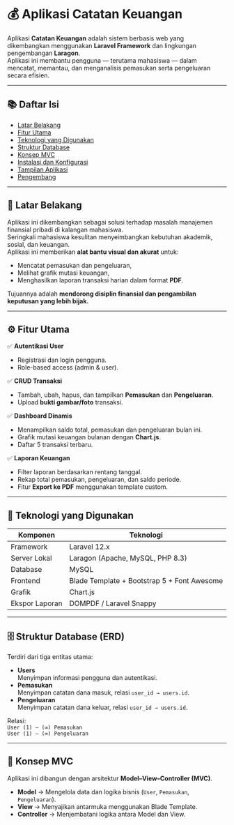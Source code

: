 # 💰 Aplikasi Catatan Keuangan

Aplikasi **Catatan Keuangan** adalah sistem berbasis web yang dikembangkan menggunakan **Laravel Framework** dan lingkungan pengembangan **Laragon**.  
Aplikasi ini membantu pengguna — terutama mahasiswa — dalam mencatat, memantau, dan menganalisis pemasukan serta pengeluaran secara efisien.

---

## 📚 Daftar Isi
- [Latar Belakang](#-latar-belakang)
- [Fitur Utama](#-fitur-utama)
- [Teknologi yang Digunakan](#-teknologi-yang-digunakan)
- [Struktur Database](#-struktur-database)
- [Konsep MVC](#-konsep-mvc)
- [Instalasi dan Konfigurasi](#-instalasi-dan-konfigurasi)
- [Tampilan Aplikasi](#-tampilan-aplikasi)
- [Pengembang](#-pengembang)

---

## 🎯 Latar Belakang
Aplikasi ini dikembangkan sebagai solusi terhadap masalah manajemen finansial pribadi di kalangan mahasiswa.  
Seringkali mahasiswa kesulitan menyeimbangkan kebutuhan akademik, sosial, dan keuangan.  
Aplikasi ini memberikan **alat bantu visual dan akurat** untuk:
- Mencatat pemasukan dan pengeluaran,
- Melihat grafik mutasi keuangan,
- Menghasilkan laporan transaksi harian dalam format **PDF**.

Tujuannya adalah **mendorong disiplin finansial dan pengambilan keputusan yang lebih bijak.**

---

## ⚙️ Fitur Utama

✅ **Autentikasi User**
- Registrasi dan login pengguna.  
- Role-based access (admin & user).

✅ **CRUD Transaksi**
- Tambah, ubah, hapus, dan tampilkan **Pemasukan** dan **Pengeluaran**.  
- Upload **bukti gambar/foto** transaksi.

✅ **Dashboard Dinamis**
- Menampilkan saldo total, pemasukan dan pengeluaran bulan ini.
- Grafik mutasi keuangan bulanan dengan **Chart.js**.
- Daftar 5 transaksi terbaru.

✅ **Laporan Keuangan**
- Filter laporan berdasarkan rentang tanggal.
- Rekap total pemasukan, pengeluaran, dan saldo periode.
- Fitur **Export ke PDF** menggunakan template custom.

---

## 🧠 Teknologi yang Digunakan
| Komponen | Teknologi |
|-----------|------------|
| Framework | Laravel 12.x |
| Server Lokal | Laragon (Apache, MySQL, PHP 8.3) |
| Database | MySQL |
| Frontend | Blade Template + Bootstrap 5 + Font Awesome |
| Grafik | Chart.js |
| Ekspor Laporan | DOMPDF / Laravel Snappy |

---

## 🗄️ Struktur Database (ERD)
Terdiri dari tiga entitas utama:

- **Users**  
  Menyimpan informasi pengguna dan autentikasi.
- **Pemasukan**  
  Menyimpan catatan dana masuk, relasi `user_id → users.id`.
- **Pengeluaran**  
  Menyimpan catatan dana keluar, relasi `user_id → users.id`.

Relasi:  
`User (1) — (∞) Pemasukan`  
`User (1) — (∞) Pengeluaran`

---

## 🧩 Konsep MVC
Aplikasi ini dibangun dengan arsitektur **Model–View–Controller (MVC)**.

- **Model** → Mengelola data dan logika bisnis (`User`, `Pemasukan`, `Pengeluaran`).  
- **View** → Menyajikan antarmuka menggunakan Blade Template.  
- **Controller** → Menjembatani logika antara Model dan View. 
